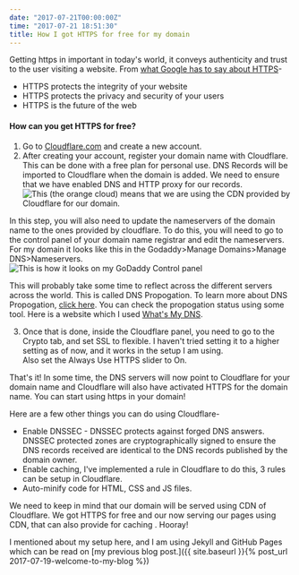 ```yaml
---
date: "2017-07-21T00:00:00Z"
time: "2017-07-21 18:51:30"
title: How I got HTTPS for free for my domain
---
```

Getting https in important in today's world, it conveys authenticity and trust to the user visiting a website. From [what Google has to say about HTTPS](https://developers.google.com/web/fundamentals/security/encrypt-in-transit/why-https)-
* HTTPS protects the integrity of your website
* HTTPS protects the privacy and security of your users
* HTTPS is the future of the web

#### How can you get HTTPS for free? 
1. Go to [Cloudflare.com](https://www.cloudflare.com/a/sign-up) and create a new account.
2. After creating your account, register your domain name with Cloudflare. This can be done with a free plan for personal use.  DNS Records will be imported to Cloudflare when the domain is added. We need to ensure that we have enabled DNS and HTTP proxy for our records.  ![This (the orange cloud) means that we are using the CDN provided by Cloudflare for our domain.](/images/2017-07-21-how-i-got-https-for-free-for-my-domain-cloudflare.png)

In this step, you will also need to update the nameservers of the domain name to the ones provided by cloudflare. To do this, you will need to go to the control panel of your domain name registrar and edit the nameservers. For my domain it looks like this in the Godaddy>Manage Domains>Manage DNS>Nameservers.  
![This is how it looks on my GoDaddy Control panel](/images/2017-07-21-how-i-got-https-for-free-for-my-domain-godaddy-nameservers.png)
 <!-- {% include image name="godaddy-nameservers.png" caption="This is how it looks on my GoDaddy Control panel" %}   -->

This will probably take some time to reflect across the different servers across the world. This is called DNS Propogation. To learn more about DNS Propogation, [click here](). You can check the propogation status using some tool. Here is a website which I used [What's My DNS](https://www.whatsmydns.net/#NS/shreyashagarwal.in).

3. Once that is done, inside the Cloudflare panel, you need to go to the Crypto tab, and set SSL to flexible. I haven't tried setting it to a higher setting as of now, and it works in the setup I am using.  
Also set the  Always Use HTTPS slider to On.

That's it! In some time, the DNS servers will now point to Cloudflare for your domain name and Cloudflare will also have activated HTTPS for the domain name. You can start using https in your domain!

Here are a few other things you can do using Cloudflare-
* Enable DNSSEC - DNSSEC protects against forged DNS answers. DNSSEC protected zones are cryptographically signed to ensure the DNS records received are identical to the DNS records published by the domain owner.
* Enable caching, I've implemented a rule in Cloudflare to do this, 3 rules can be setup in Cloudflare.
* Auto-minify code for HTML, CSS and JS files.

We need to keep in mind that our domain will be served using CDN of Cloudflare. We got HTTPS for free and our now serving our pages using CDN, that can also provide for caching . Hooray!

I mentioned about my setup here, and I am using Jekyll and GitHub Pages which can be read on [my previous blog post.]({{ site.baseurl }}{% post_url 2017-07-19-welcome-to-my-blog %})

